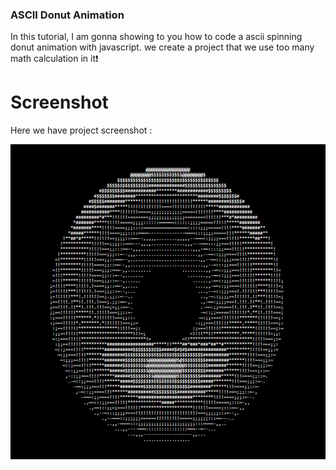 

### ASCII Donut Animation
In this tutorial, I am gonna showing to you how to code a ascii spinning donut animation with javascript. we create a project that we use too many math calculation in it❗️

# Screenshot
Here we have project screenshot :

![screenshot](screenshot.jpg)
